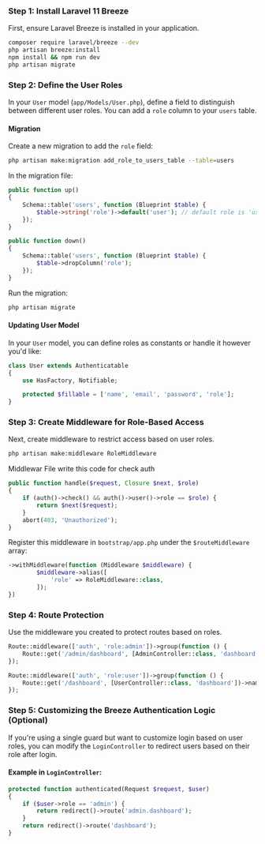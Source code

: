 ### Step 1: Install Laravel 11 Breeze
First, ensure Laravel Breeze is installed in your application.

```bash
composer require laravel/breeze --dev
php artisan breeze:install
npm install && npm run dev
php artisan migrate
```

### Step 2: Define the User Roles
In your `User` model (`app/Models/User.php`), define a field to distinguish between different user roles. You can add a `role` column to your `users` table.

#### Migration
Create a new migration to add the `role` field:

```bash
php artisan make:migration add_role_to_users_table --table=users
```

In the migration file:

```php
public function up()
{
    Schema::table('users', function (Blueprint $table) {
        $table->string('role')->default('user'); // default role is 'user'
    });
}

public function down()
{
    Schema::table('users', function (Blueprint $table) {
        $table->dropColumn('role');
    });
}
```

Run the migration:

```bash
php artisan migrate
```

#### Updating User Model
In your `User` model, you can define roles as constants or handle it however you'd like:

```php
class User extends Authenticatable
{
    use HasFactory, Notifiable;

    protected $fillable = ['name', 'email', 'password', 'role'];
}
```

### Step 3: Create Middleware for Role-Based Access
Next, create middleware to restrict access based on user roles.

```bash
php artisan make:middleware RoleMiddleware
```

Middlewar File write this code for check auth
```php
public function handle($request, Closure $next, $role)
{
    if (auth()->check() && auth()->user()->role == $role) {
        return $next($request);
    }
    abort(403, 'Unauthorized');
}
```

Register this middleware in `bootstrap/app.php` under the `$routeMiddleware` array:

```php
->withMiddleware(function (Middleware $middleware) {
        $middleware->alias([
            'role' => RoleMiddleware::class,
        ]);
})
```

### Step 4: Route Protection
Use the middleware you created to protect routes based on roles. 

```php
Route::middleware(['auth', 'role:admin'])->group(function () {
    Route::get('/admin/dashboard', [AdminController::class, 'dashboard'])->name('admin.dashboard');
});

Route::middleware(['auth', 'role:user'])->group(function () {
    Route::get('/dashboard', [UserController::class, 'dashboard'])->name('dashboard');
});
```

### Step 5: Customizing the Breeze Authentication Logic (Optional)
If you're using a single guard but want to customize login based on user roles, you can modify the `LoginController` to redirect users based on their role after login.

#### Example in `LoginController`:
```php
protected function authenticated(Request $request, $user)
{
    if ($user->role == 'admin') {
        return redirect()->route('admin.dashboard');
    }
    return redirect()->route('dashboard');
}
```
